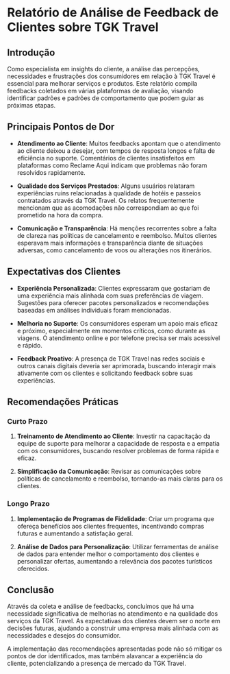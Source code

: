# Relatório de Análise de Feedback de Clientes sobre TGK Travel

## Introdução
Como especialista em insights do cliente, a análise das percepções, necessidades e frustrações dos consumidores em relação à TGK Travel é essencial para melhorar serviços e produtos. Este relatório compila feedbacks coletados em várias plataformas de avaliação, visando identificar padrões e padrões de comportamento que podem guiar as próximas etapas.

## Principais Pontos de Dor
- **Atendimento ao Cliente**: Muitos feedbacks apontam que o atendimento ao cliente deixou a desejar, com tempos de resposta longos e falta de eficiência no suporte. Comentários de clientes insatisfeitos em plataformas como Reclame Aqui indicam que problemas não foram resolvidos rapidamente.
  
- **Qualidade dos Serviços Prestados**: Alguns usuários relataram experiências ruins relacionadas à qualidade de hotéis e passeios contratados através da TGK Travel. Os relatos frequentemente mencionam que as acomodações não correspondiam ao que foi prometido na hora da compra.

- **Comunicação e Transparência**: Há menções recorrentes sobre a falta de clareza nas políticas de cancelamento e reembolso. Muitos clientes esperavam mais informações e transparência diante de situações adversas, como cancelamento de voos ou alterações nos itinerários.

## Expectativas dos Clientes
- **Experiência Personalizada**: Clientes expressaram que gostariam de uma experiência mais alinhada com suas preferências de viagem. Sugestões para oferecer pacotes personalizados e recomendações baseadas em análises individuais foram mencionadas.
  
- **Melhoria no Suporte**: Os consumidores esperam um apoio mais eficaz e próximo, especialmente em momentos críticos, como durante as viagens. O atendimento online e por telefone precisa ser mais acessível e rápido.

- **Feedback Proativo**: A presença de TGK Travel nas redes sociais e outros canais digitais deveria ser aprimorada, buscando interagir mais ativamente com os clientes e solicitando feedback sobre suas experiências.

## Recomendações Práticas
### Curto Prazo
1. **Treinamento de Atendimento ao Cliente**: Investir na capacitação da equipe de suporte para melhorar a capacidade de resposta e a empatia com os consumidores, buscando resolver problemas de forma rápida e eficaz.
  
2. **Simplificação da Comunicação**: Revisar as comunicações sobre políticas de cancelamento e reembolso, tornando-as mais claras para os clientes.

### Longo Prazo
1. **Implementação de Programas de Fidelidade**: Criar um programa que ofereça benefícios aos clientes frequentes, incentivando compras futuras e aumentando a satisfação geral.
  
2. **Análise de Dados para Personalização**: Utilizar ferramentas de análise de dados para entender melhor o comportamento dos clientes e personalizar ofertas, aumentando a relevância dos pacotes turísticos oferecidos.

## Conclusão
Através da coleta e análise de feedbacks, concluímos que há uma necessidade significativa de melhorias no atendimento e na qualidade dos serviços da TGK Travel. As expectativas dos clientes devem ser o norte em decisões futuras, ajudando a construir uma empresa mais alinhada com as necessidades e desejos do consumidor.

A implementação das recomendações apresentadas pode não só mitigar os pontos de dor identificados, mas também alavancar a experiência do cliente, potencializando a presença de mercado da TGK Travel.